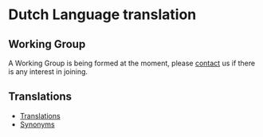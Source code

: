 # Dutch Language translation

## Working Group

A Working Group is being formed at the moment, please [contact](../contact.md) us if there is any interest in joining.

## Translations

- [Translations](https://github.com/obophenotype/hpo-translations/blob/main/babelon/hp-nl.babelon.tsv)
- [Synonyms](https://github.com/obophenotype/hpo-translations/blob/main/babelon/hp-nl.synonyms.tsv)
